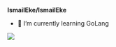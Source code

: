 **IsmailEke/IsmailEke** 

- 🌱 I’m currently learning GoLang

<img src="https://github-readme-stats.vercel.app/api?username=ismaileke&&show_icons=true&title_colorbb2acf&text_color=daf7dc&bg_color=151515">
<img src"https://github-readme-stats.vercel.app/api/top-langs?username=ismaileke&langs_count=4&count_private=true&theme=nord">
